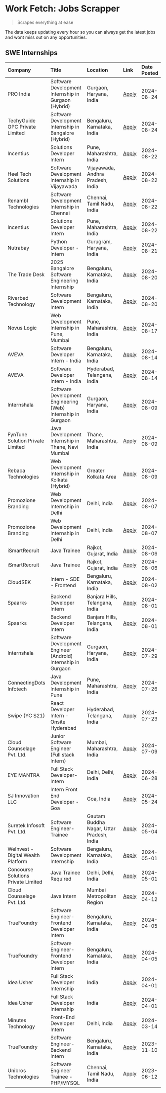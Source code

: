 # Work Fetch: Jobs Scrapper
> Scrapes everything at ease

The data keeps updating every hour so you can always get the latest jobs and wont miss out on any opportunities.

## SWE Internships
<!--START_SECTION:workfetch-->
| Company                             | Title                                                         | Location                                  | Link                                                                                                                                                                                                                                                                                      | Date Posted   |
|:------------------------------------|:--------------------------------------------------------------|:------------------------------------------|:------------------------------------------------------------------------------------------------------------------------------------------------------------------------------------------------------------------------------------------------------------------------------------------|:--------------|
| PRO India                           | Software Development Internship in Gurgaon (Hybrid)           | Gurgaon, Haryana, India                   | [Apply](https://in.linkedin.com/jobs/view/software-development-internship-in-gurgaon-hybrid-at-pro-india-4009587664?position=46&pageNum=0&refId=AKeFkVCc2VqFGv405%2FVIhA%3D%3D&trackingId=VzFZRw70xbNThjWkv5ZOrQ%3D%3D&trk=public_jobs_jserp-result_search-card)                          | 2024-08-24    |
| TechyGuide OPC Private Limited      | Software Development Internship in Bangalore (Hybrid)         | Bengaluru, Karnataka, India               | [Apply](https://in.linkedin.com/jobs/view/software-development-internship-in-bangalore-hybrid-at-techyguide-opc-private-limited-4009591646?position=56&pageNum=0&refId=AKeFkVCc2VqFGv405%2FVIhA%3D%3D&trackingId=KzSPEWBREbFM2Ekpkdj%2BJw%3D%3D&trk=public_jobs_jserp-result_search-card) | 2024-08-24    |
| Incentius                           | Solutions Developer Intern                                    | Pune, Maharashtra, India                  | [Apply](https://in.linkedin.com/jobs/view/solutions-developer-intern-at-incentius-4005695869?position=32&pageNum=0&refId=AKeFkVCc2VqFGv405%2FVIhA%3D%3D&trackingId=4bjwJiL0In0RQvalDMnk1w%3D%3D&trk=public_jobs_jserp-result_search-card)                                                 | 2024-08-22    |
| Heel Tech Solutions                 | Software Development Internship in Vijayawada                 | Vijayawada, Andhra Pradesh, India         | [Apply](https://in.linkedin.com/jobs/view/software-development-internship-in-vijayawada-at-heel-tech-solutions-4007906692?position=39&pageNum=0&refId=AKeFkVCc2VqFGv405%2FVIhA%3D%3D&trackingId=%2BEyCkvRhx1whrV2aEKG5wg%3D%3D&trk=public_jobs_jserp-result_search-card)                  | 2024-08-22    |
| Renambl Technologies                | Software Development Internship in Chennai                    | Chennai, Tamil Nadu, India                | [Apply](https://in.linkedin.com/jobs/view/software-development-internship-in-chennai-at-renambl-technologies-4007910299?position=54&pageNum=0&refId=AKeFkVCc2VqFGv405%2FVIhA%3D%3D&trackingId=5T75EKfNl37qzL8DgoRttA%3D%3D&trk=public_jobs_jserp-result_search-card)                      | 2024-08-22    |
| Incentius                           | Solutions Developer Intern                                    | Pune, Maharashtra, India                  | [Apply](https://in.linkedin.com/jobs/view/solutions-developer-intern-at-incentius-4005695869?position=7&pageNum=2&refId=klpOkbIHij8YckX165D%2Bew%3D%3D&trackingId=%2BYFdFQoiDrb7oDhvGNe0Pw%3D%3D&trk=public_jobs_jserp-result_search-card)                                                | 2024-08-22    |
| Nutrabay                            | Python Developer - Intern                                     | Gurugram, Haryana, India                  | [Apply](https://in.linkedin.com/jobs/view/python-developer-intern-at-nutrabay-4003909226?position=52&pageNum=0&refId=AKeFkVCc2VqFGv405%2FVIhA%3D%3D&trackingId=vch8NjO5P2ToZdqiKJi3BQ%3D%3D&trk=public_jobs_jserp-result_search-card)                                                     | 2024-08-21    |
| The Trade Desk                      | 2025 Bangalore Software Engineering Internship                | Bengaluru, Karnataka, India               | [Apply](https://in.linkedin.com/jobs/view/2025-bangalore-software-engineering-internship-at-the-trade-desk-3987456531?position=10&pageNum=0&refId=AKeFkVCc2VqFGv405%2FVIhA%3D%3D&trackingId=k6WmQdwgG%2Fqqrkf%2F%2B2G%2FXg%3D%3D&trk=public_jobs_jserp-result_search-card)                | 2024-08-20    |
| Riverbed Technology                 | Software Development Intern                                   | Bengaluru, Karnataka, India               | [Apply](https://in.linkedin.com/jobs/view/software-development-intern-at-riverbed-technology-4004467559?position=37&pageNum=0&refId=AKeFkVCc2VqFGv405%2FVIhA%3D%3D&trackingId=sK9L1Cx2zBDHbeyJfYXj9A%3D%3D&trk=public_jobs_jserp-result_search-card)                                      | 2024-08-20    |
| Novus Logic                         | Web Development Internship in Pune, Mumbai                    | Pune, Maharashtra, India                  | [Apply](https://in.linkedin.com/jobs/view/web-development-internship-in-pune-mumbai-at-novus-logic-4003713081?position=55&pageNum=0&refId=AKeFkVCc2VqFGv405%2FVIhA%3D%3D&trackingId=apDBhOd0%2FDVyrueBczha5w%3D%3D&trk=public_jobs_jserp-result_search-card)                              | 2024-08-17    |
| AVEVA                               | Software Developer Intern - India                             | Bengaluru, Karnataka, India               | [Apply](https://in.linkedin.com/jobs/view/software-developer-intern-india-at-aveva-3998279987?position=8&pageNum=0&refId=AKeFkVCc2VqFGv405%2FVIhA%3D%3D&trackingId=khKw45P0HdX3W0Rhc0ovQg%3D%3D&trk=public_jobs_jserp-result_search-card)                                                 | 2024-08-14    |
| AVEVA                               | Software Developer Intern - India                             | Hyderabad, Telangana, India               | [Apply](https://in.linkedin.com/jobs/view/software-developer-intern-india-at-aveva-3998281598?position=11&pageNum=0&refId=AKeFkVCc2VqFGv405%2FVIhA%3D%3D&trackingId=OULIbXvznftiwu5DLkDkpQ%3D%3D&trk=public_jobs_jserp-result_search-card)                                                | 2024-08-14    |
| Internshala                         | Software Development Engineering (Web) Internship in Gurgaon  | Gurgaon, Haryana, India                   | [Apply](https://in.linkedin.com/jobs/view/software-development-engineering-web-internship-in-gurgaon-at-internshala-3997620471?position=4&pageNum=0&refId=AKeFkVCc2VqFGv405%2FVIhA%3D%3D&trackingId=KSVAOuAq2YgNlgnp620BPg%3D%3D&trk=public_jobs_jserp-result_search-card)                | 2024-08-09    |
| FynTune Solution Private Limited    | Java Development Internship in Thane, Navi Mumbai             | Thane, Maharashtra, India                 | [Apply](https://in.linkedin.com/jobs/view/java-development-internship-in-thane-navi-mumbai-at-fyntune-solution-private-limited-3997619285?position=20&pageNum=0&refId=AKeFkVCc2VqFGv405%2FVIhA%3D%3D&trackingId=wcmYuDKuMQoXd7jl%2FBgK4A%3D%3D&trk=public_jobs_jserp-result_search-card)  | 2024-08-09    |
| Rebaca Technologies                 | Web Development Internship in Kolkata (Hybrid)                | Greater Kolkata Area                      | [Apply](https://in.linkedin.com/jobs/view/web-development-internship-in-kolkata-hybrid-at-rebaca-technologies-3997621369?position=43&pageNum=0&refId=AKeFkVCc2VqFGv405%2FVIhA%3D%3D&trackingId=Un7OeapylkHWeP0OhygvqQ%3D%3D&trk=public_jobs_jserp-result_search-card)                     | 2024-08-09    |
| Promozione Branding                 | Web Development Internship in Delhi                           | Delhi, India                              | [Apply](https://in.linkedin.com/jobs/view/web-development-internship-in-delhi-at-promozione-branding-3995559880?position=27&pageNum=0&refId=AKeFkVCc2VqFGv405%2FVIhA%3D%3D&trackingId=axrAkH7v4PYzDoLAfsASbw%3D%3D&trk=public_jobs_jserp-result_search-card)                              | 2024-08-07    |
| Promozione Branding                 | Web Development Internship in Delhi                           | Delhi, India                              | [Apply](https://in.linkedin.com/jobs/view/web-development-internship-in-delhi-at-promozione-branding-3995559880?position=2&pageNum=2&refId=klpOkbIHij8YckX165D%2Bew%3D%3D&trackingId=TPEsoeHLOmVaPeqiFKh%2Bfw%3D%3D&trk=public_jobs_jserp-result_search-card)                             | 2024-08-07    |
| iSmartRecruit                       | Java Trainee                                                  | Rajkot, Gujarat, India                    | [Apply](https://in.linkedin.com/jobs/view/java-trainee-at-ismartrecruit-3992301825?position=35&pageNum=0&refId=AKeFkVCc2VqFGv405%2FVIhA%3D%3D&trackingId=yAWGt8KKjy%2F3i0PW9YbNKw%3D%3D&trk=public_jobs_jserp-result_search-card)                                                         | 2024-08-06    |
| iSmartRecruit                       | Java Trainee                                                  | Rajkot, Gujarat, India                    | [Apply](https://in.linkedin.com/jobs/view/java-trainee-at-ismartrecruit-3992301825?position=10&pageNum=2&refId=klpOkbIHij8YckX165D%2Bew%3D%3D&trackingId=F2avrcgL7dZqikJzh9tsCQ%3D%3D&trk=public_jobs_jserp-result_search-card)                                                           | 2024-08-06    |
| CloudSEK                            | Intern - SDE - Frontend                                       | Bengaluru, Karnataka, India               | [Apply](https://in.linkedin.com/jobs/view/intern-sde-frontend-at-cloudsek-3991574495?position=23&pageNum=0&refId=AKeFkVCc2VqFGv405%2FVIhA%3D%3D&trackingId=NL2%2BTafL4vbXmdrNu6vruQ%3D%3D&trk=public_jobs_jserp-result_search-card)                                                       | 2024-08-02    |
| Spaarks                             | Backend Developer Intern                                      | Banjara Hills, Telangana, India           | [Apply](https://in.linkedin.com/jobs/view/backend-developer-intern-at-spaarks-3990226465?position=30&pageNum=0&refId=AKeFkVCc2VqFGv405%2FVIhA%3D%3D&trackingId=d4rhXbMwYjvjLegPICK2iQ%3D%3D&trk=public_jobs_jserp-result_search-card)                                                     | 2024-08-01    |
| Spaarks                             | Backend Developer Intern                                      | Banjara Hills, Telangana, India           | [Apply](https://in.linkedin.com/jobs/view/backend-developer-intern-at-spaarks-3990226465?position=5&pageNum=2&refId=klpOkbIHij8YckX165D%2Bew%3D%3D&trackingId=io%2BA4aLcNcKkfYALiVZW1A%3D%3D&trk=public_jobs_jserp-result_search-card)                                                    | 2024-08-01    |
| Internshala                         | Software Development Engineer (Android) Internship in Gurgaon | Gurgaon, Haryana, India                   | [Apply](https://in.linkedin.com/jobs/view/software-development-engineer-android-internship-in-gurgaon-at-internshala-3987153031?position=48&pageNum=0&refId=AKeFkVCc2VqFGv405%2FVIhA%3D%3D&trackingId=fVmBr1vg9RTIGqf7yJdTNw%3D%3D&trk=public_jobs_jserp-result_search-card)              | 2024-07-29    |
| ConnectingDots Infotech             | Java Development Internship in Pune                           | Pune, Maharashtra, India                  | [Apply](https://in.linkedin.com/jobs/view/java-development-internship-in-pune-at-connectingdots-infotech-3983314097?position=42&pageNum=0&refId=AKeFkVCc2VqFGv405%2FVIhA%3D%3D&trackingId=5s3FLThSY2jHKEUKE8W%2B6w%3D%3D&trk=public_jobs_jserp-result_search-card)                        | 2024-07-26    |
| Swipe (YC S21)                      | React Developer Intern - Onsite Hyderabad                     | Hyderabad, Telangana, India               | [Apply](https://in.linkedin.com/jobs/view/react-developer-intern-onsite-hyderabad-at-swipe-yc-s21-3981326010?position=44&pageNum=0&refId=AKeFkVCc2VqFGv405%2FVIhA%3D%3D&trackingId=GuSaBwGdUbyIlcvod06JDA%3D%3D&trk=public_jobs_jserp-result_search-card)                                 | 2024-07-23    |
| Cloud Counselage Pvt. Ltd.          | Junior Software Engineer (Full stack Intern)                  | Mumbai, Maharashtra, India                | [Apply](https://in.linkedin.com/jobs/view/junior-software-engineer-full-stack-intern-at-cloud-counselage-pvt-ltd-3967725851?position=18&pageNum=0&refId=AKeFkVCc2VqFGv405%2FVIhA%3D%3D&trackingId=0qXMyAl01G4GXJ17WLdpkg%3D%3D&trk=public_jobs_jserp-result_search-card)                  | 2024-07-09    |
| EYE MANTRA                          | Full Stack Developer- Intern                                  | Delhi, Delhi, India                       | [Apply](https://in.linkedin.com/jobs/view/full-stack-developer-intern-at-eye-mantra-3960988037?position=58&pageNum=0&refId=AKeFkVCc2VqFGv405%2FVIhA%3D%3D&trackingId=3J%2FETXjskhBidW35RwYljA%3D%3D&trk=public_jobs_jserp-result_search-card)                                             | 2024-06-28    |
| SJ Innovation LLC                   | Intern Front End Developer - Goa                              | Goa, India                                | [Apply](https://in.linkedin.com/jobs/view/intern-front-end-developer-goa-at-sj-innovation-llc-3931678611?position=15&pageNum=0&refId=AKeFkVCc2VqFGv405%2FVIhA%3D%3D&trackingId=6PQD2W3R2G6mr%2FIuSvPXtw%3D%3D&trk=public_jobs_jserp-result_search-card)                                   | 2024-05-24    |
| Suretek Infosoft Pvt. Ltd.          | Software Engineer-Trainee                                     | Gautam Buddha Nagar, Uttar Pradesh, India | [Apply](https://in.linkedin.com/jobs/view/software-engineer-trainee-at-suretek-infosoft-pvt-ltd-3916999948?position=47&pageNum=0&refId=AKeFkVCc2VqFGv405%2FVIhA%3D%3D&trackingId=4iXs6FeO6bHVDn3gN8ZpUQ%3D%3D&trk=public_jobs_jserp-result_search-card)                                   | 2024-05-04    |
| WeInvest - Digital Wealth Platform  | Software Development Internship                               | Bengaluru, Karnataka, India               | [Apply](https://in.linkedin.com/jobs/view/software-development-internship-at-weinvest-digital-wealth-platform-3912867225?position=3&pageNum=0&refId=AKeFkVCc2VqFGv405%2FVIhA%3D%3D&trackingId=Mwk6N0RhWSM59VcSJh6jHg%3D%3D&trk=public_jobs_jserp-result_search-card)                      | 2024-05-01    |
| Concourse Solutions Private Limited | Java Trainee Required                                         | Delhi, Delhi, India                       | [Apply](https://in.linkedin.com/jobs/view/java-trainee-required-at-concourse-solutions-private-limited-3912869388?position=14&pageNum=0&refId=AKeFkVCc2VqFGv405%2FVIhA%3D%3D&trackingId=H7c%2B2A3sA%2FTPY5l2KWImPg%3D%3D&trk=public_jobs_jserp-result_search-card)                        | 2024-05-01    |
| Cloud Counselage Pvt. Ltd.          | Java Intern                                                   | Mumbai Metropolitan Region                | [Apply](https://in.linkedin.com/jobs/view/java-intern-at-cloud-counselage-pvt-ltd-3896025667?position=50&pageNum=0&refId=AKeFkVCc2VqFGv405%2FVIhA%3D%3D&trackingId=q9oTpx0tiYoYmMPtyWJ76A%3D%3D&trk=public_jobs_jserp-result_search-card)                                                 | 2024-04-12    |
| TrueFoundry                         | Software Engineer- Frontend Developer Intern                  | Bengaluru, Karnataka, India               | [Apply](https://in.linkedin.com/jobs/view/software-engineer-frontend-developer-intern-at-truefoundry-3887320206?position=33&pageNum=0&refId=AKeFkVCc2VqFGv405%2FVIhA%3D%3D&trackingId=iODBCJRJHDMaTRcysWs2gw%3D%3D&trk=public_jobs_jserp-result_search-card)                              | 2024-04-05    |
| TrueFoundry                         | Software Engineer- Frontend Developer Intern                  | Bengaluru, Karnataka, India               | [Apply](https://in.linkedin.com/jobs/view/software-engineer-frontend-developer-intern-at-truefoundry-3887320206?position=8&pageNum=2&refId=klpOkbIHij8YckX165D%2Bew%3D%3D&trackingId=Lkyqbpq5ZWw1aoSkzZo4jA%3D%3D&trk=public_jobs_jserp-result_search-card)                               | 2024-04-05    |
| Idea Usher                          | Full Stack Developer Internship                               | India                                     | [Apply](https://in.linkedin.com/jobs/view/full-stack-developer-internship-at-idea-usher-3879565540?position=29&pageNum=0&refId=AKeFkVCc2VqFGv405%2FVIhA%3D%3D&trackingId=dtMVR%2BYHhk6TzRgazVnqlw%3D%3D&trk=public_jobs_jserp-result_search-card)                                         | 2024-04-01    |
| Idea Usher                          | Full Stack Developer Internship                               | India                                     | [Apply](https://in.linkedin.com/jobs/view/full-stack-developer-internship-at-idea-usher-3879565540?position=4&pageNum=2&refId=klpOkbIHij8YckX165D%2Bew%3D%3D&trackingId=pqAQ5HvdtY8cpDt526DcCg%3D%3D&trk=public_jobs_jserp-result_search-card)                                            | 2024-04-01    |
| Minutes Technology                  | Front-End Developer Intern                                    | Delhi, India                              | [Apply](https://in.linkedin.com/jobs/view/front-end-developer-intern-at-minutes-technology-3853712549?position=24&pageNum=0&refId=AKeFkVCc2VqFGv405%2FVIhA%3D%3D&trackingId=Y6TCmUJQpisYFqm5m0NKVg%3D%3D&trk=public_jobs_jserp-result_search-card)                                        | 2024-03-14    |
| TrueFoundry                         | Software Engineer-Backend Intern                              | Bengaluru, Karnataka, India               | [Apply](https://in.linkedin.com/jobs/view/software-engineer-backend-intern-at-truefoundry-3779508170?position=53&pageNum=0&refId=AKeFkVCc2VqFGv405%2FVIhA%3D%3D&trackingId=rx2d3To2A7wOXOhwmAEVUQ%3D%3D&trk=public_jobs_jserp-result_search-card)                                         | 2023-11-10    |
| Unibros Technologies                | Software Engineer Trainee - PHP/MYSQL                         | Chennai, Tamil Nadu, India                | [Apply](https://in.linkedin.com/jobs/view/software-engineer-trainee-php-mysql-at-unibros-technologies-3656599241?position=59&pageNum=0&refId=AKeFkVCc2VqFGv405%2FVIhA%3D%3D&trackingId=oSXFLRUg7Oe6nl%2F%2BZ%2BiCcw%3D%3D&trk=public_jobs_jserp-result_search-card)                       | 2023-06-12    |
<!--END_SECTION:workfetch-->
